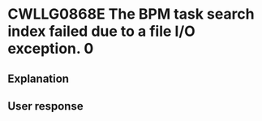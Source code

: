 # CWLLG0868E The BPM task search index failed due to a file I/O exception.  0

## Explanation

## User response